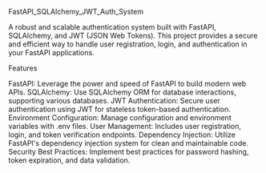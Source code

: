 FastAPI_SQLAlchemy_JWT_Auth_System

A robust and scalable authentication system built with FastAPI, SQLAlchemy, and JWT (JSON Web Tokens). This project provides a secure and efficient way to handle user registration, login, and authentication in your FastAPI applications.

Features

FastAPI: Leverage the power and speed of FastAPI to build modern web APIs.
SQLAlchemy: Use SQLAlchemy ORM for database interactions, supporting various databases.
JWT Authentication: Secure user authentication using JWT for stateless token-based authentication.
Environment Configuration: Manage configuration and environment variables with .env files.
User Management: Includes user registration, login, and token verification endpoints.
Dependency Injection: Utilize FastAPI's dependency injection system for clean and maintainable code.
Security Best Practices: Implement best practices for password hashing, token expiration, and data validation.
